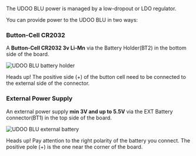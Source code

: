 The UDOO BLU power is managed by a low-dropout or LDO regulator.

You can provide power to the UDOO BLU in two ways:

### Button-Cell CR2032

A **Button-Cell CR2032 3v Li-Mn** via the Battery Holder(BT2) in the bottom side of the board.

<img src="../img/udoo_blu_battery_holder.png" alt="UDOO BLU battery holder" class="img-responsive" >

<span class="label label-warning">Heads up!</span> The positive side (+) of the button cell need to be connected to the external side of the connector.

### External Power Supply

An external power supply **min 3V and up to 5.5V** via the EXT Battery connector(BT1) in the top side of the board.

<img src="../img/udoo_blu_ext_bat.png" alt="UDOO BLU external battery" class="img-responsive" >

<span class="label label-warning">Heads up!</span> Pay attention to the right polarity of the battery you connect. The positive pole (+) is the one near the corner of the board.
